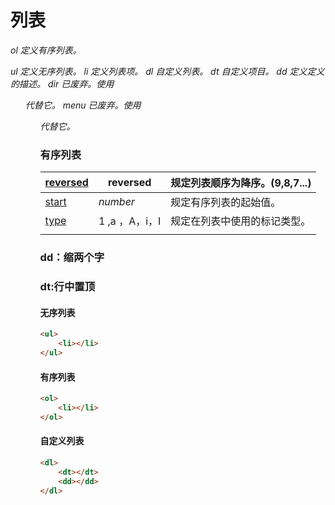 # 列表

*ol	定义有序列表。*

*ul	定义无序列表。*
*li	定义列表项。*
*dl	自定义列表。*
*dt	自定义项目。*
*dd	定义定义的描述。*
*dir	已废弃。使用 <ul> 代替它。*
*menu	已废弃。使用 <ul> 代替它。*

### 有序列表



| [reversed](https://www.w3school.com.cn/tags/att_ol_reversed.asp) | reversed       | 规定列表顺序为降序。(9,8,7...) |
| ------------------------------------------------------------ | -------------- | ------------------------------ |
| [start](https://www.w3school.com.cn/tags/att_ol_start.asp)   | *number*       | 规定有序列表的起始值。         |
| [type](https://www.w3school.com.cn/tags/att_ol_type.asp)     | 1 ,a ，A，i，I | 规定在列表中使用的标记类型。   |
|                                                              |                |                                |

### dd：缩两个字

### dt:行中置顶



#### 无序列表

```html
<ul>
	<li></li>
</ul>
```

#### 有序列表

```html
<ol>
	<li></li>
</ol>
```

#### 自定义列表

```html
<dl>
    <dt></dt>
    <dd></dd>
</dl>
```


